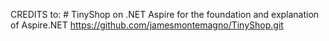 CREDITS to: # TinyShop on .NET Aspire for the foundation and explanation of Aspire.NET
https://github.com/jamesmontemagno/TinyShop.git

